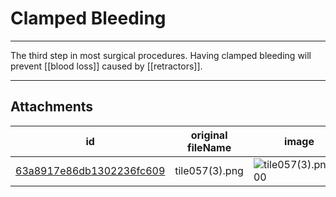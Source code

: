 # Clamped Bleeding

 

---

The third step in most surgical procedures. Having clamped bleeding will prevent [[blood loss]] caused by [[retractors]].

---

## Attachments

id | original fileName | image
---|---|---
[63a8917e86db1302236fc609](63a8917e86db1302236fc609.png) | tile057(3).png | ![tile057(3).png\|200](63a8917e86db1302236fc609.png)